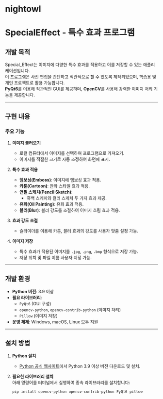 # nightowl

# SpecialEffect - 특수 효과 프로그램

## 개발 목적

Special_Effect는 이미지에 다양한 특수 효과를 적용하고 이를 저장할 수 있는 애플리케이션입니다.  
이 프로그램은 사진 편집을 간단하고 직관적으로 할 수 있도록 제작되었으며, 학습용 및 개인 프로젝트로 활용 가능합니다.  
**PyQt6**를 이용해 직관적인 GUI를 제공하며, **OpenCV**를 사용해 강력한 이미지 처리 기능을 제공합니다.

---

## 구현 내용

### 주요 기능
1. **이미지 불러오기**
   - 로컬 컴퓨터에서 이미지를 선택하여 프로그램으로 가져오기.
   - 이미지를 적절한 크기로 자동 조정하여 화면에 표시.

2. **특수 효과 적용**
   - **엠보싱(Emboss)**: 이미지에 엠보싱 효과 적용.
   - **카툰(Cartoon)**: 만화 스타일 효과 적용.
   - **연필 스케치(Pencil Sketch)**:
     - 흑백 스케치와 컬러 스케치 두 가지 효과 제공.
   - **유화(Oil Painting)**: 유화 효과 적용.
   - **블러(Blur)**: 블러 강도를 조절하여 이미지 흐림 효과 적용.

3. **효과 강도 조절**
   - 슬라이더를 이용해 카툰, 블러 효과의 강도를 사용자 맞춤 설정 가능.

4. **이미지 저장**
   - 특수 효과가 적용된 이미지를 `.jpg`, `.png`, `.bmp` 형식으로 저장 가능.
   - 저장 위치 및 파일 이름 사용자 지정 가능.

---

## 개발 환경

- **Python 버전**: 3.9 이상
- **필요 라이브러리**:
  - `PyQt6` (GUI 구성)
  - `opencv-python`, `opencv-contrib-python` (이미지 처리)
  - `Pillow` (이미지 저장)
- **운영 체제**: Windows, macOS, Linux 모두 지원

---

## 설치 방법

1. **Python 설치**  
   - [Python 공식 웹사이트](https://www.python.org)에서 Python 3.9 이상 버전 다운로드 및 설치.

2. **필요한 라이브러리 설치**  
   아래 명령어를 터미널에서 실행하여 종속 라이브러리를 설치합니다:
   ```bash
   pip install opencv-python opencv-contrib-python PyQt6 pillow
